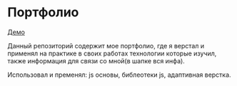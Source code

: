 # Портфолио
[Демо](https://merk228.github.io/portfolio/)

Данный репозиторий содержит мое портфолио, где я верстал и применял на практике в своих работах технологии которые изучил, также информация для связи со мной(в шапке вся инфа).

Использовал и пременял:
js основы, библеотеки js, адаптивная верстка.
